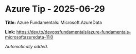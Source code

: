 # Azure Tip - 2025-06-29

**Title:** Azure Fundamentals: Microsoft.AzureData

**Link:** https://dev.to/devopsfundamentals/azure-fundamentals-microsoftazuredata-11i0

_Automatically added._

